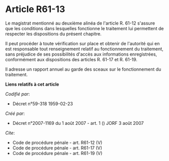 # Article R61-13

Le magistrat mentionné au deuxième alinéa de l'article R. 61-12 s'assure que les conditions dans lesquelles fonctionne le
traitement lui permettent de respecter les dispositions du présent chapitre. 

Il peut procéder à toute vérification sur place et obtenir de l'autorité qui en est responsable tout renseignement relatif au
fonctionnement du traitement, sans préjudice de ses possibilités d'accès aux informations enregistrées, conformément aux
dispositions des articles R. 61-17 et R. 61-19. 

Il adresse un rapport annuel au garde des sceaux sur le fonctionnement du traitement.

**Liens relatifs à cet article**

_Codifié par_:

  - Décret n°59-318 1959-02-23

_Créé par_:

  - Décret n°2007-1169 du 1 août 2007 - art. 1 () JORF 3 août 2007

_Cite_:

  - Code de procédure pénale - art. R61-12 (V)
  - Code de procédure pénale - art. R61-17 (V)
  - Code de procédure pénale - art. R61-19 (V)

